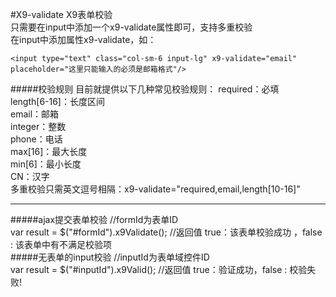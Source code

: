 #X9-validate
X9表单校验  
只需要在input中添加一个x9-validate属性即可，支持多重校验  
在input中添加属性x9-validate，如：  
```
<input type="text" class="col-sm-6 input-lg" x9-validate="email" placeholder="这里只能输入的必须是邮箱格式"/>

```
#####校验规则
目前就提供以下几种常见校验规则：
required：必填  
length[6-16]：长度区间  
email：邮箱  
integer：整数  
phone：电话  
max[16]：最大长度  
min[6]：最小长度  
CN：汉字  
多重校验只需英文逗号相隔：x9-validate="required,email,length[10-16]"  

- - -
#####ajax提交表单校验
//formId为表单ID  
var result = $("#formId").x9Validate();     //返回值 true：该表单校验成功 ，false : 该表单中有不满足校验项  
#####无表单的input校验
//inputId为表单域控件ID  
var result  = $("#inputId").x9Valid();    //返回值 true：验证成功，false : 校验失败!
